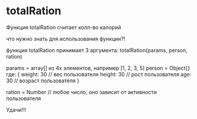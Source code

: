 # totalRation

Функция totalRation считает колл-во калорий

что нужно знать для использования функции?!

функция totalRation принимает 3 аргумента: totalRation(params, person, ration)

params = array[] из 4х элементов, например [1, 2, 3, 5]
person = Object{} где: 
{
  weight: 30 // вес пользователя
  height: 30 // рост пользователя
  age: 30 // возраст пользователя
}

ration = Number // любое число, оно зависит от активности пользователя

Удачи!!!
